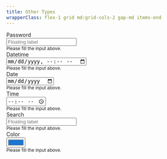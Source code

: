 ```yaml
---
title: Other Types
wrapperClass: flex-1 grid md:grid-cols-2 gap-md items-end
---
```


<div class="vv-input-text 
            vv-input-text--floating 
            vv-input-text--icon-before">
    <label for="textfield-password">Password</label>
    <div class="vv-input-text__wrapper">
        <IconifyIcon icon="akar-icons:lock-on" />
        <input id="textfield-password" 
               type="password" 
               name="textfield-password" 
               autocomplete="new-password" 
               placeholder="Floating label" 
               aria-describedby="textfield-password-hint" />
    </div>
    <small id="textfield-password-hint" class="vv-input-text__hint">
        Please fill the input above.
    </small>
</div>

<div class="vv-input-text 
            vv-input-text--floating 
            vv-input-text--dirty 
            vv-input-text--icon-after">
    <label for="textfield-datetime">Datetime</label>
    <div class="vv-input-text__wrapper">
        <input id="textfield-datetime" 
               type="datetime-local" 
               name="textfield-datetime" 
               placeholder="Floating label" 
               aria-describedby="textfield-date-hint" />
        <IconifyIcon icon="akar-icons:calendar" />
    </div>
    <small id="textfield-datetime-hint" class="vv-input-text__hint">
        Please fill the input above.
    </small>
</div>

<div class="vv-input-text 
            vv-input-text--floating 
            vv-input-text--dirty 
            vv-input-text--icon-after">
    <label for="textfield-date">Date</label>
    <div class="vv-input-text__wrapper">
        <input id="textfield-date" 
               type="date" 
               name="textfield-date" 
               placeholder="Floating label" 
               aria-describedby="textfield-date-hint" />
        <IconifyIcon icon="akar-icons:calendar" />
    </div>
    <small id="textfield-date-hint" class="vv-input-text__hint">
        Please fill the input above.
    </small>
</div>

<div class="vv-input-text 
            vv-input-text--floating 
            vv-input-text--dirty 
            vv-input-text--icon-after">
    <label for="textfield-time">Time</label>
    <div class="vv-input-text__wrapper">
        <input id="textfield-time" 
               type="time" 
               name="textfield-time" 
               placeholder="Floating label" 
               aria-describedby="textfield-time-hint" />
        <IconifyIcon icon="akar-icons:clock" />
    </div>
    <small id="textfield-time-hint" class="vv-input-text__hint">
        Please fill the input above.
    </small>
</div>

<div class="vv-input-text 
            vv-input-text--floating 
            vv-input-text--icon-after">
    <label for="textfield-search">Search</label>
    <div class="vv-input-text__wrapper">
        <input id="textfield-search" 
               type="search" 
               name="textfield-search" 
               placeholder="Floating label" 
               aria-describedby="textfield-search-hint" />
        <IconifyIcon icon="akar-icons:search" />
    </div>
    <small id="textfield-search-hint" class="vv-input-text__hint">
        Please fill the input above.
    </small>
</div>

<div class="vv-input-text 
            vv-input-text--icon-after">
    <label for="textfield-color">Color</label>
    <div class="vv-input-text__wrapper">
        <input id="textfield-color" 
               type="color" 
               name="textfield-color" 
               aria-describedby="textfield-color-hint" 
               value="#1976d2">
        <IconifyIcon icon="akar-icons:water" />
    </div>
    <small id="textfield-color-hint" class="vv-input-text__hint">
        Please fill the input above.
    </small>
</div>